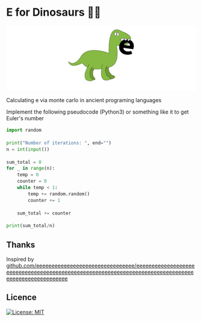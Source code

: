 # E for Dinosaurs 🐱‍🐉

![png](png.png)

Calculating e via monte carlo in ancient programing languages



Implement the following pseudocode (Python3) or something like it to get Euler's number

```python
import random

print("Number of iterations: ", end="")
n = int(input())

sum_total = 0
for _ in range(n):
    temp = 0
    counter = 0
    while temp < 1:
        temp += random.random()
        counter += 1

	sum_total += counter

print(sum_total/n)
```

## Thanks

Inspired by [github.com/eeeeeeeeeeeeeeeeeeeeeeeeeeeeeeee/eeeeeeeeeeeeeeeeeeeeeeeeeeeeeeeeeeeeeeeeeeeeeeeeeeeeeeeeeeeeeeeeeeeeeeeeeeeeeeeeeeeeeeeeeeeeeeeeeeee](https://github.com/eeeeeeeeeeeeeeeeeeeeeeeeeeeeeeee/eeeeeeeeeeeeeeeeeeeeeeeeeeeeeeeeeeeeeeeeeeeeeeeeeeeeeeeeeeeeeeeeeeeeeeeeeeeeeeeeeeeeeeeeeeeeeeeeeeee)

## Licence

[![License: MIT](https://img.shields.io/badge/License-MIT-blue.svg)](https://opensource.org/licenses/MIT) 

